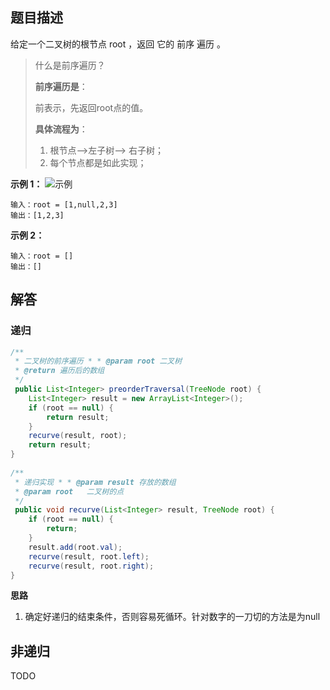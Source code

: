 ## 题目描述
给定一个二叉树的根节点 root ，返回 它的 前序 遍历 。

> 什么是前序遍历？
> 
> **前序遍历是**：
> 
> 前表示，先返回root点的值。
> 	
> **具体流程为**：
> 
> 1. 根节点–>左子树–> 右子树；
> 2. 每个节点都是如此实现；


**示例 1：** 
![示例](https://pic-1253536986.cos.ap-nanjing.myqcloud.com/20220422170330.png)
```
输入：root = [1,null,2,3]  
输出：[1,2,3]
```

**示例 2：** 
```
输入：root = []
输出：[]
```

## 解答
### 递归
```java
/**  
 * 二叉树的前序遍历 * * @param root 二叉树  
 * @return 遍历后的数组  
 */
 public List<Integer> preorderTraversal(TreeNode root) {  
    List<Integer> result = new ArrayList<Integer>();  
    if (root == null) {  
        return result;  
    }  
    recurve(result, root);  
    return result;  
}  
  
/**  
 * 递归实现 * * @param result 存放的数组  
 * @param root   二叉树的点  
 */
 public void recurve(List<Integer> result, TreeNode root) {  
    if (root == null) {  
        return;  
    }  
    result.add(root.val);  
    recurve(result, root.left);  
    recurve(result, root.right);  
}
```

**思路**
1. 确定好递归的结束条件，否则容易死循环。针对数字的一刀切的方法是为null

## 非递归
TODO


